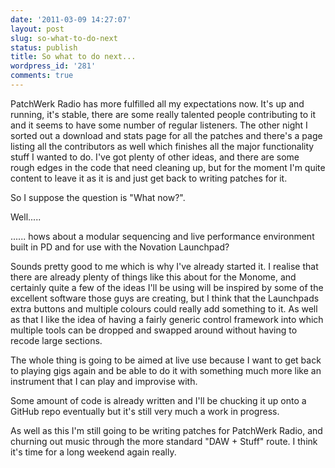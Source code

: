 ```yaml
---
date: '2011-03-09 14:27:07'
layout: post
slug: so-what-to-do-next
status: publish
title: So what to do next...
wordpress_id: '281'
comments: true
---
```


PatchWerk Radio has more fulfilled all my expectations now. It's up and running, it's stable, there are some really talented people contributing to it and it seems to have some number of regular listeners. The other night I sorted out a download and stats page for all the patches and there's a page listing all the contributors as well which finishes all the major functionality stuff I wanted to do. I've got plenty of other ideas, and there are some rough edges in the code that need cleaning up, but for the moment I'm quite content to leave it as it is and just get back to writing patches for it.

So I suppose the question is "What now?".

Well.....

...... hows about a modular sequencing and live performance environment built in PD and for use with the Novation Launchpad?

Sounds pretty good to me which is why I've already started it. I realise that there are already plenty of things like this about for the Monome, and certainly quite a few of the ideas I'll be using will be inspired by some of the excellent software those guys are creating, but I think that the Launchpads extra buttons and multiple colours could really add something to it. As well as that I like the idea of having a fairly generic control framework into which multiple tools can be dropped and swapped around without having to recode large sections.

The whole thing is going to be aimed at live use because I want to get back to playing gigs again and be able to do it with something much more like an instrument that I can play and improvise with.

Some amount of code is already written and I'll be chucking it up onto a GitHub repo eventually but it's still very much a work in progress.

As well as this I'm still going to be writing patches for PatchWerk Radio, and churning out music through the more standard "DAW + Stuff" route. I think it's time for a long weekend again really.
